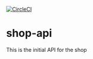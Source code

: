 [![CircleCI](https://circleci.com/gh/zuvsapp/shop-api.svg?style=svg)](https://circleci.com/gh/zuvsapp/shop-api)

# shop-api
This is the initial API for the shop
